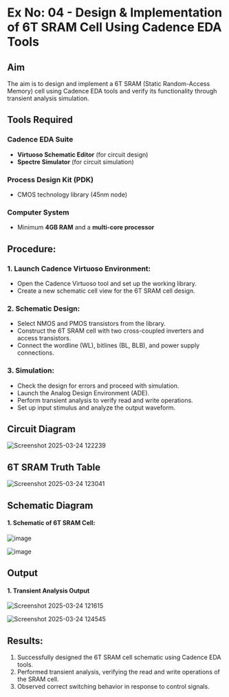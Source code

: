 # Ex No: 04 - Design & Implementation of 6T SRAM Cell Using Cadence EDA Tools

## Aim
The aim is to design and implement a 6T SRAM (Static Random-Access Memory) cell using Cadence EDA tools and verify its functionality through transient analysis simulation.

## Tools Required

### Cadence EDA Suite
- **Virtuoso Schematic Editor** (for circuit design)
- **Spectre Simulator** (for circuit simulation)

### Process Design Kit (PDK)
- CMOS technology library (45nm node)  

### Computer System
- Minimum **4GB RAM** and a **multi-core processor**

## Procedure:
### 1. Launch Cadence Virtuoso Environment:
   - Open the Cadence Virtuoso tool and set up the working library.
   - Create a new schematic cell view for the 6T SRAM cell design.

### 2. Schematic Design:
   - Select NMOS and PMOS transistors from the library.
   - Construct the 6T SRAM cell with two cross-coupled inverters and access transistors.
   - Connect the wordline (WL), bitlines (BL, BLB), and power supply connections.

### 3. Simulation:
   - Check the design for errors and proceed with simulation.
   - Launch the Analog Design Environment (ADE).
   - Perform transient analysis to verify read and write operations.
   - Set up input stimulus and analyze the output waveform.

## Circuit Diagram

![Screenshot 2025-03-24 122239](https://github.com/user-attachments/assets/c22930fc-f396-4787-807d-51088ad7959e)


## 6T SRAM Truth Table

![Screenshot 2025-03-24 123041](https://github.com/user-attachments/assets/29a8a036-d65d-4a25-ba18-3f1f0e358576)


## Schematic Diagram

#### 1. Schematic of 6T SRAM Cell:

   ![image](https://github.com/user-attachments/assets/2273733f-5e94-415a-9971-793c64816a0d)


   ![image](https://github.com/user-attachments/assets/c28aea2b-9e73-48e6-abdb-11c430321b86)


## Output
#### 1. Transient Analysis Output

   ![Screenshot 2025-03-24 121615](https://github.com/user-attachments/assets/2805525e-1f0d-4ef8-b131-79a3153b7127)

   ![Screenshot 2025-03-24 124545](https://github.com/user-attachments/assets/baf058fc-e967-43bc-ba49-ce9b5e5a2e7d)


## Results:
1. Successfully designed the 6T SRAM cell schematic using Cadence EDA tools.
2. Performed transient analysis, verifying the read and write operations of the SRAM cell.
3. Observed correct switching behavior in response to control signals.


